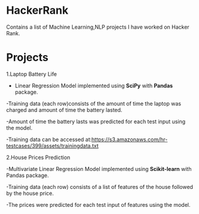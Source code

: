 HackerRank
==========
Contains a list of Machine Learning,NLP projects I have worked on Hacker Rank. 

Projects
=========
1.Laptop Battery Life 
* Linear Regression Model implemented using __SciPy__ with __Pandas__ package.

-Training data (each row)consists of the amount of time the laptop was charged and amount of time the battery lasted.

-Amount of time the battery lasts was predicted for each test input using the model.

-Training data can be accessed at:https://s3.amazonaws.com/hr-testcases/399/assets/trainingdata.txt


2.House Prices Prediction

-Multivariate Linear Regression Model implemented using **Scikit-learn** with Pandas package.

-Training data (each row) consists of a list of features of the house followed by the house price.

-The prices were predicted for each test input of features using the model.